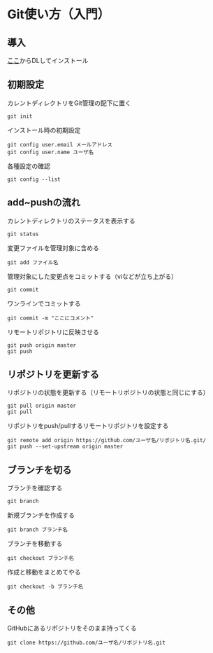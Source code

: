 # Git使い方（入門）  
## 導入  
[ここ](https://git-scm.com/)からDLしてインストール  
## 初期設定  
カレントディレクトリをGit管理の配下に置く  
```
git init
```
インストール時の初期設定  
```
git config user.email メールアドレス  
git config user.name ユーザ名  
```
各種設定の確認  
```
git config --list
```
## add~pushの流れ  
カレントディレクトリのステータスを表示する  
```
git status
```
変更ファイルを管理対象に含める  
```
git add ファイル名
```
管理対象にした変更点をコミットする（viなどが立ち上がる）  
```
git commit
```
ワンラインでコミットする  
```
git commit -m "ここにコメント"
```
リモートリポジトリに反映させる  
```
git push origin master
git push
```
## リポジトリを更新する  
リポジトリの状態を更新する（リモートリポジトリの状態と同じにする）
```
git pull origin master
git pull
```
リポジトリをpush/pullするリモートリポジトリを設定する  
```
git remote add origin https://github.com/ユーザ名/リポジトリ名.git/
git push --set-upstream origin master
```
## ブランチを切る  
ブランチを確認する  
```
git branch
```
新規ブランチを作成する  
```
git branch ブランチ名
```
ブランチを移動する  
```
git checkout ブランチ名
```
作成と移動をまとめてやる  
```
git checkout -b ブランチ名
```
## その他
GitHubにあるリポジトリをそのまま持ってくる
```
git clone https://github.com/ユーザ名/リポジトリ名.git
```